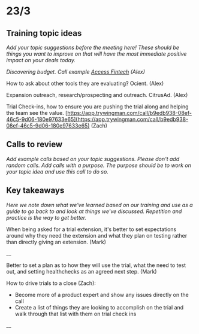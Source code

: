 # 23/3

## Training topic ideas&#x20;

_Add your topic suggestions before the meeting here! These should be things you want to improve on that will have the most immediate positive impact on your deals today._

_Discovering budget. Call example_ [_Access Fintech_](https://app.trywingman.com/guest/sharedCall/b69cdd5a-80a7-4b91-9486-cbc6bd008429) _(Alex)_

How to ask about other tools they are evaluating? Ocient. (Alex)

Expansion outreach, research/prospecting and outreach. CitrusAd. (Alex)

Trial Check-ins, how to ensure you are pushing the trial along and helping the team see the value. [https://app.trywingman.com/call/b9edb938-08ef-46c5-9d06-180e97633e65](https://app.trywingman.com/call/b9edb938-08ef-46c5-9d06-180e97633e65) (Zach)

## Calls to review

_Add example calls based on your topic suggestions. Please don't add random calls. Add calls with a purpose. The purpose should be to work on your topic idea and use this call to do so._

## Key takeaways

_Here we note down what we've learned based on our training and use as a guide to go back to and look at things we've discussed. Repetition and practice is the way to get better._

When being asked for a trial extension, it's better to set expectations around why they need the extension and what they plan on testing rather than directly giving an extension. (Mark)

__

Better to set a plan as to how they will use the trial, what the need to test out, and setting healthchecks as an agreed next step. (Mark)

How to drive trials to a close (Zach):



* Become more of a product expert and show any issues directly on the call
* Create a list of things they are looking to accomplish on the trial and walk through that list with them on trial check ins

__
